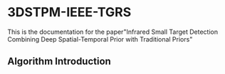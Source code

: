 # 3DSTPM-IEEE-TGRS
This is the documentation for the paper"Infrared Small Target Detection Combining Deep Spatial-Temporal Prior with Traditional Priors"
## Algorithm Introduction
